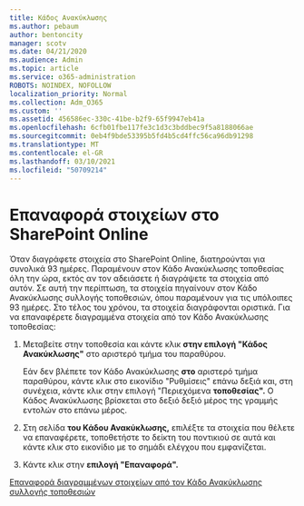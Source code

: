 ```yaml
---
title: Κάδος Ανακύκλωσης
ms.author: pebaum
author: bentoncity
manager: scotv
ms.date: 04/21/2020
ms.audience: Admin
ms.topic: article
ms.service: o365-administration
ROBOTS: NOINDEX, NOFOLLOW
localization_priority: Normal
ms.collection: Adm_O365
ms.custom: ''
ms.assetid: 456586ec-330c-41be-b2f9-65f9947eb41a
ms.openlocfilehash: 6cfb01fbe117fe3c1d3c3bddbec9f5a8188066ae
ms.sourcegitcommit: 0eb4f9bde53395b5fd4b5cd4ffc56ca96db91298
ms.translationtype: MT
ms.contentlocale: el-GR
ms.lasthandoff: 03/10/2021
ms.locfileid: "50709214"
---
```

# <a name="restore-items-in-sharepoint-online"></a>Επαναφορά στοιχείων στο SharePoint Online

Όταν διαγράφετε στοιχεία στο SharePoint Online, διατηρούνται για συνολικά 93 ημέρες. Παραμένουν στον Κάδο Ανακύκλωσης τοποθεσίας όλη την ώρα, εκτός αν τον αδειάσετε ή διαγράψετε τα στοιχεία από αυτόν. Σε αυτή την περίπτωση, τα στοιχεία πηγαίνουν στον Κάδο Ανακύκλωσης συλλογής τοποθεσιών, όπου παραμένουν για τις υπόλοιπες 93 ημέρες. Στο τέλος του χρόνου, τα στοιχεία διαγράφονται οριστικά. Για να επαναφέρετε διαγραμμένα στοιχεία από τον Κάδο Ανακύκλωσης τοποθεσίας:
  
1. Μεταβείτε στην τοποθεσία και κάντε κλικ **στην επιλογή "Κάδος Ανακύκλωσης"** στο αριστερό τμήμα του παραθύρου. 
    
    Εάν δεν βλέπετε τον Κάδο Ανακύκλωσης **στο** αριστερό τμήμα παραθύρου, κάντε κλικ στο εικονίδιο "Ρυθμίσεις" επάνω δεξιά και, στη συνέχεια, κάντε κλικ στην επιλογή "Περιεχόμενα **τοποθεσίας".** Ο Κάδος Ανακύκλωσης βρίσκεται στο δεξιό δεξιό μέρος της γραμμής εντολών στο επάνω μέρος.
    
2. Στη σελίδα **του Κάδου Ανακύκλωσης,** επιλέξτε τα στοιχεία που θέλετε να επαναφέρετε, τοποθετήστε το δείκτη του ποντικιού σε αυτά και κάντε κλικ στο εικονίδιο με το σημάδι ελέγχου που εμφανίζεται. 
    
3. Κάντε κλικ στην **επιλογή "Επαναφορά".**
    
[Επαναφορά διαγραμμένων στοιχείων από τον Κάδο Ανακύκλωσης συλλογής τοποθεσιών](https://support.microsoft.com/office/restore-items-in-the-recycle-bin-that-were-deleted-from-sharepoint-or-teams-6df466b6-55f2-4898-8d6e-c0dff851a0be)
  

